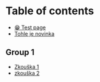 # Table of contents

* [😁 Test page](README.md)
* [Tohle je novinka](tohle-je-novinka.md)

## Group 1

* [Zkouška 1](group-1/zkouska-1.md)
* [zkouška 2](group-1/zkouska-2.md)
